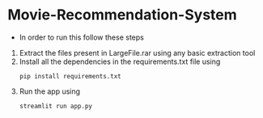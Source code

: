 # Movie-Recommendation-System
- In order to run this follow these steps
1. Extract the files present in LargeFile.rar using any basic extraction tool
2. Install all the dependencies in the requirements.txt file using 
   ```
   pip install requirements.txt
   ```
3. Run the app using
   ```
   streamlit run app.py
   ```
